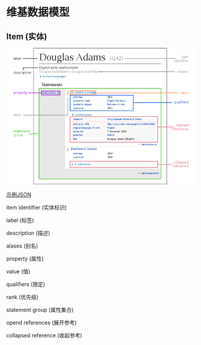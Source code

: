 # 维基数据模型

## Item (实体)

![维基数据模型](/images/Datamodel_in_Wikidata.png)

[示例JSON](/json/Q42.json)

item identifier (实体标识)

label (标签)

description (描述)

alases (别名)

property (属性)

value (值)

qualifiers (限定)

rank (优先级)

statement group (属性集合)

opend references (展开参考)

collapsed reference (收起参考)

